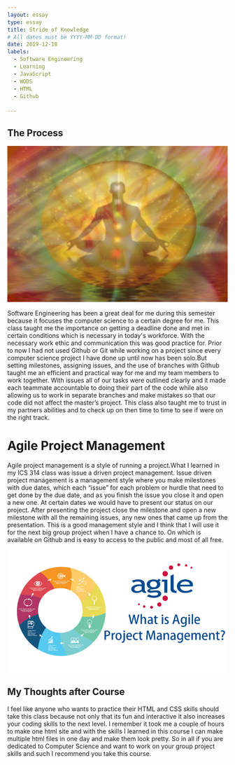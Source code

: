 ```yaml
---
layout: essay
type: essay
title: Stride of Knowledge
# All dates must be YYYY-MM-DD format!
date: 2019-12-18
labels:
  - Software Engineering
  - Learning
  - JavaScript
  - WODS
  - HTML
  - Github
  
---
```




## The Process
<img class="ui huge centered image" src="../images/chakra.jpg">

Software Engineering has been a great deal for me during this semester because it focuses the computer science to a certain degree for me. This class taught me the importance on getting a deadline done and met in certain conditions which is necessary in today's workforce. With the necessary work ethic and communication this was good practice for. Prior to now I had not used Github or Git while working on a project since every computer science project I have done up until now has been solo.But setting milestones, assigning issues, and the use of branches with Github taught me an efficient and practical way for me and my team members to work together. With issues all of our tasks were outlined clearly and it made each teammate accountable to doing their part of the code while also allowing us to work in separate branches and make mistakes so that our code did not affect the master’s project. This class also taught me to trust in my partners abilities and to check up on then time to time to see if were on the right track. 

# Agile Project Management
Agile project management is a style of running a project.What I learned in my ICS 314 class was issue a driven project management. Issue driven project management is a management style where you make milestones with due dates, which each “issue” for each problem or hurdle that need to get done by the due date, and as you finish the issue you close it and open a new one. At certain dates we would have to present our status on our project. After presenting the project close the milestone and open a new milestone with all the remaining issues, any new ones that came up from the presentation. This is a good management style and I think that I will use it for the next big group project when I have a chance to. On which is available on Github and is easy to access to the public and most of all free.

<img class="ui huge centered image" src="../images/agile.jpg">

## My Thoughts after Course 

I feel like anyone who wants to practice their HTML and CSS skills should take this class because not only that its fun and interactive it also increases your coding skills to the next level. I remember it took me a couple of hours to make one html site and with the skills I learned in this course I can make multiple html files in one day and make them look pretty. So in all if you are dedicated to Computer Science and want to work on your group project skills and such I recommend you take this course. 


